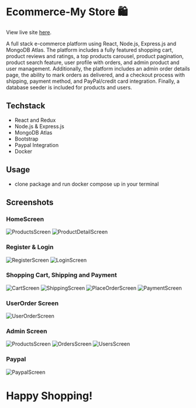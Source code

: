 # Ecommerce-My Store 🛍️
View live site [here](https://ecommerce-n7pr.onrender.com/).

A full stack e-commerce platform using React, Node.js, Express.js and MongoDB Atlas. The platform includes a fully featured shopping cart, product reviews and ratings, a top 
products carousel, product pagination, product search feature, user profile with orders, and admin product and user management. Additionally, the platform 
includes an admin order details page, the ability to mark orders as delivered, and a checkout process with shipping, payment method, and PayPal/credit card 
integration. Finally, a database seeder is included for products and users.
## Techstack 
- React and Redux
- Node.js & Express.js 
- MongoDB Atlas
- Bootstrap
- Paypal Integration 
- Docker 
## Usage
- clone package and run docker compose up in your terminal 
## Screenshots   
### HomeScreen
![ProductsScreen](https://github.com/wendiz16/ecommerce-mern/blob/main/screenshots/productpage1.png 'Home Page')
![ProductDetailScreen](https://github.com/wendiz16/ecommerce-mern/blob/main/screenshots/productpage-2.png 'Product Detail Page')
### Register & Login 
![RegisterScreen](https://github.com/wendiz16/ecommerce-mern/blob/main/screenshots/register-page.png 'Register Page')
![LoginScreen](https://github.com/wendiz16/ecommerce-mern/blob/main/screenshots/login-page.png 'Login Page')
### Shopping Cart, Shipping and Payment
![CartScreen](https://github.com/wendiz16/ecommerce-mern/blob/main/screenshots/shoppingcart-screen.png 'Cart Page')
![ShippingScreen](https://github.com/wendiz16/ecommerce-mern/blob/main/screenshots/shipping-screen.png 'Shipping Page')
![PlaceOrderScreen](https://github.com/wendiz16/ecommerce-mern/blob/main/screenshots/placeorder-screen.png 'Placeorder Page')
![PaymentScreen](https://github.com/wendiz16/ecommerce-mern/blob/main/screenshots/payment.png 'Payment Page')
### UserOrder Screen
![UserOrderScreen](https://github.com/wendiz16/ecommerce-mern/blob/main/screenshots/user-order-detail-page.png 'Order Page')
### Admin Screen 
![ProductsScreen](https://github.com/wendiz16/ecommerce-mern/blob/main/screenshots/admin-productpage.png 'Products Page')
![OrdersScreen](https://github.com/wendiz16/ecommerce-mern/blob/main/screenshots/admin-orderpage.png 'Orders Page')
![UsersScreen](https://github.com/wendiz16/ecommerce-mern/blob/main/screenshots/admin-userpage.png 'Users Page')
### Paypal 
![PaypalScreen](https://github.com/wendiz16/ecommerce-mern/blob/main/screenshots/paypalpayment-page.png 'Paypal Page')
# Happy Shopping!





